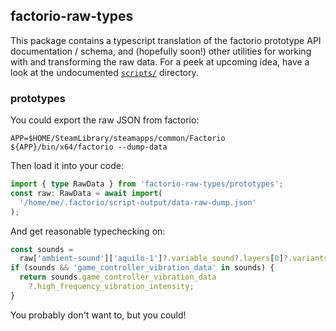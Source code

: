 ## factorio-raw-types

This package contains a typescript translation of the factorio prototype API documentation / schema,
and (hopefully soon!) other utilities for working with and transforming the raw data. For a peek at
upcoming idea, have a look at the undocumented [`scripts/`](scripts/) directory.

### prototypes

You could export the raw JSON from factorio:

```shell
APP=$HOME/SteamLibrary/steamapps/common/Factorio
${APP}/bin/x64/factorio --dump-data
```

Then load it into your code:

```ts
import { type RawData } from 'factorio-raw-types/prototypes';
const raw: RawData = await import(
  '/home/me/.factorio/script-output/data-raw-dump.json'
);
```

And get reasonable typechecking on:

```ts
const sounds =
  raw['ambient-sound']['aquilo-1']?.variable_sound?.layers[0]?.variants[0];
if (sounds && 'game_controller_vibration_data' in sounds) {
  return sounds.game_controller_vibration_data
    ?.high_frequency_vibration_intensity;
}
```

You probably don't want to, but you could!
